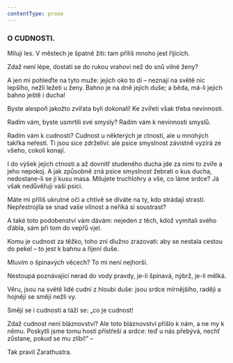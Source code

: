 ```yaml
---
contentType: prose
---
```


<section>

### O CUDNOSTI.

Miluji les. V městech je špatně žiti: tam příliš mnoho jest říjících.

Zdaž není lépe, dostati se do rukou vrahovi než do snů vilné ženy?

A jen mi pohleďte na tyto muže: jejich oko to dí – neznají na světě nic lepšího, nežli ležeti u ženy. Bahno je na dně jejich duše; a běda, má-li jejich bahno ještě i ducha!

Byste alespoň jakožto zvířata byli dokonalí! Ke zvířeti však třeba nevinnosti. 

Radím vám, byste usmrtili své smysly? Radím vám k nevinnosti smyslů.

Radím vám k cudnosti? Cudnost u některých je ctností, ale u mnohých takřka neřestí. Ti jsou sice zdrželiví: ale psice smyslnost závistně vyzírá ze všeho, cokoli konají.

I do výšek jejich ctnosti a až dovnitř studeného ducha jde za nimi to zvíře a jeho nepokoj. A jak způsobně zná psice smyslnost žebrati o kus ducha, nedostane-li se jí kusu masa. Milujete truchlohry a vše, co láme srdce? Já však nedůvěřuji vaší psici.

Máte mi příliš ukrutné oči a chtivě se díváte na ty, kdo strádají strastí. Nepřestrojila se snad vaše vilnost a neříká si soustrast? 

A také toto podobenství vám dávám: nejeden z těch, kdož vymítali svého ďábla, sám při tom do vepřů vjel. 

Komu je cudnost za těžko, toho zní dlužno zrazovati: aby se nestala cestou do pekel – to jest k bahnu a říjení duše. 

Mluvím o špinavých věcech? To mi není nejhorší. 

Nestoupá poznávající nerad do vody pravdy, je-li špinavá, nýbrž, je-li mělká.

Věru, jsou na světě lidé cudní z hloubi duše: jsou srdce mírnějšího, raději a hojněji se smějí nežli vy.

Smějí se i cudnosti a táží se: „co je cudnost!

Zdaž cudnost není bláznovství? Ale toto bláznovství přišlo k nám, a ne my k němu. Poskytli jsme tomu hosti přístřeší a srdce: teď u nás přebývá, nechť zůstane, pokud se mu zlíbí!“ –

</section>

<section>

Tak pravil Zarathustra.

</section>
